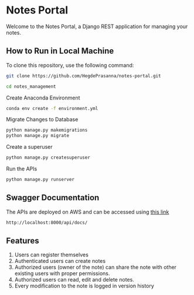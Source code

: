 # Notes Portal
Welcome to the Notes Portal, a Django REST application for managing your notes.


## How to Run in Local Machine
To clone this repository, use the following command:
```bash
git clone https://github.com/HegdePrasanna/notes-portal.git
```
```bash
cd notes_management
```
Create Anaconda Environment
```bash
conda env create -f environment.yml
```
Migrate Changes to Database
```bash
python manage.py makemigrations
python manage.py migrate
```
Create a superuser
```bash
python manage.py createsuperuser
```
Run the APIs
```bash
python manage.py runserver
```

## Swagger Documentation
The APIs are deployed on AWS and can be accessed using [this link](http://localhost:8000/api/docs/)
```bash
http://localhost:8000/api/docs/
```


## Features
1. Users can register themselves
2. Authenticated users can create notes
3. Authorized users (owner of the note) can share the note with other existing users with proper permissions.
4. Authorized users can read, edit and delete notes.
5. Every modification to the note is logged in version history
